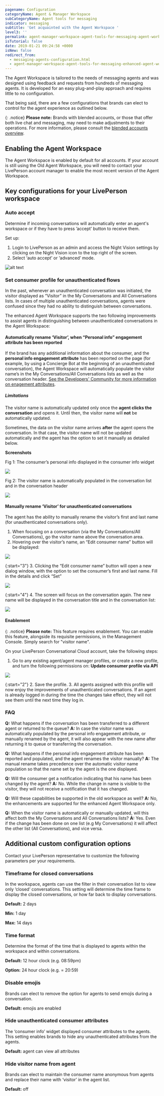 ```yaml
---
pagename: Configuration
categoryName: Agent & Manager Workspace
subCategoryName: Agent tools for messaging
indicator: messaging
subtitle: 'Get acquainted with the Agent Workspace '
level3: ''
permalink: agent-manager-workspace-agent-tools-for-messaging-agent-workspace-for-messaging-configuration.html
isTutorial: false
date: 2019-01-21 09:24:58 +0000
isNew: false
redirect_from:
  - messaging-agents-configuration.html
  - agent-manager-workspace-agent-tools-for-messaging-enhanced-agent-workspace-for-messaging-configuration.html
---
```


The Agent Workspace is tailored to the needs of messaging agents and was designed using feedback and requests from hundreds of messaging agents. It is developed for an easy plug-and-play approach and requires little to no configuration.  

That being said, there are a few configurations that brands can elect to control for the agent experience as outlined below.  

{: .notice}
**Please note:** Brands with blended accounts, or those that offer both live chat and messaging, may need to make adjustments to their operations. For more information, please consult the [blended accounts overview](/agent-manager-workspace-agent-tools-for-messaging-agent-workspace-for-messaging-blended-accounts.html).

## Enabling the Agent Workspace

The Agent Workspace is enabled by default for all accounts. If your account is still using the Old Agent Workspace, you will need to contact your LivePerson account manager to enable the most recent version of the Agent Workspace.

## Key configurations for your LivePerson workspace

### Auto accept

Determine if incoming conversations will automatically enter an agent's workspace or if they have to press ’accept’ button to receive them.

Set up:
1. Login to LivePerson as an admin and access the Night Vision settings by clicking on the Night Vision icon to the top right of the screen.
2. Select ‘auto accept’ or ‘advanced’ mode.

![alt text](img/new-workspace-configuration.png)

### Set consumer profile for unauthenticated flows

In the past, whenever an unauthenticated conversation was initiated, the visitor displayed as “Visitor” in the My Conversations and All Conversations lists. In cases of multiple unauthenticated conversations, agents were confused since they had no ability to distinguish between conversations.

The enhanced Agent Workspace supports the two following improvements to assist agents in distinguishing between unauthenticated conversations in the Agent Workspace:

#### Automatically rename ‘Visitor’, when “Personal info” engagement attribute has been reported

If the brand has any additional information about the consumer, and the **personal info engagement attribute** has been reported on the page (for example, by using a Concierge Bot at the beginning of an unauthenticated conversation), the Agent Workspace will automatically populate the visitor name’s in the My Conversations/All Conversations lists as well as the conversation header. [See the Developers' Community for more information on enagement attributes](https://developers.liveperson.com/messaging-interactions-api-engagement-attributes.html).

##### Limitations

The visitor name is automatically updated only once the **agent clicks the conversation** and opens it. Until then, the visitor name will **not** be automatically updated.

Sometimes, the data on the visitor name arrives **after** the agent opens the conversation. In that case, the visitor name will not be updated automatically and the agent has the option to set it manually as detailed below.

**Screenshots**

Fig 1: The consumer’s personal info displayed in the consumer info widget

![](img/set-consumer-profile-1.png)

Fig 2: The visitor name is automatically populated in the conversation list and in the conversation header

![](img/set-consumer-profile-2.png)

#### Manually rename ‘Visitor’ for unauthenticated conversations

The agent has the ability to manually rename the visitor’s first and last name (for unauthenticated conversations only).

1. When focusing on a conversation (via the My Conversations/All Conversations), go the visitor name above the conversation area.
2. Hovering over the visitor’s name, an “Edit consumer name” button will be displayed:

![](img/set-consumer-profile-4.png)

{:start="3"}
3. Clicking the “Edit consumer name” button will open a new dialog window, with the option to set the consumer’s first and last name. Fill in the details and click “Set”

![](img/set-consumer-profile-5.png)

{:start="4"}
4. The screen will focus on the conversation again. The new name will be displayed in the conversation title and in the conversation list:

![](img/set-consumer-profile-6.png)

#### Enablement

{: .notice}
**Please note:** This feature requires enablement. You can enable this feature, alongside its requisite permissions, in the Management Console. Simply search for "visitor name".

On your LivePerson Conversational Cloud account, take the following steps:

1. Go to any existing agent/agent manager profiles, or create a new profile, and turn the following permissions on: **Update consumer profile via API**

![](img/set-consumer-profile-3.png)

{:start="2"}
2. Save the profile.
3. All agents assigned with this profile will now enjoy the improvements of unauthenticated conversations. If an agent is already logged in during the time the changes take effect, they will not see them until the next time they log in.

### FAQ

**Q:** What happens if the conversation has been transferred to a different agent or returned to the queue?
**A:** In case the visitor name was automatically populated by the personal info engagement attribute, or manually renamed by the agent, it will also appear with the new name after returning it to queue or transferring the conversation.

**Q:** What happens if the personal info engagement attribute has been reported and populated, and the agent renames the visitor manually?
**A:** The manual rename takes precedence over the automatic visitor name population so that the name set by the agent is the one displayed.

**Q:** Will the consumer get a notification indicating that his name has been changed by the agent?
**A:** No. While the change in name is visible to the visitor, they will not receive a notification that it has changed.

**Q:** Will these capabilities be supported in the old workspace as well?
**A:** No, the enhancements are supported for the enhanced Agent Workspace only.

**Q:** When the visitor name is automatically or manually updated, will this affect both the My Conversations and All Conversations lists?
**A:** Yes. Even if the change has been done on one list (e.g My Conversations) it will affect the other list (All Conversations), and vice versa.


## Additional custom configuration options

Contact your LivePerson representative to customize the following parameters per your requirements.

### Timeframe for closed conversations
In the workspace, agents can use the filter in their conversation list to view only ‘closed’ conversations. This setting will determine the time frame to display the closed conversations, or how far back to display conversations.  

**Default:** 2 days

**Min:** 1 day

**Max:** 14 days
<br>

### Time format
Determine the format of the time that is displayed to agents within the workspace and within conversations.

**Default:** 12 hour clock (e.g. 08:59pm)

**Option:** 24 hour clock (e.g.  = 20:59)
<br>

### Disable emojis
Brands can elect to remove the option for agents to send emojis during a conversation.

**Default:** emojis are enabled

### Hide unauthenticated consumer attributes
The ‘consumer info’ widget displayed consumer attributes to the agents. This setting enables brands to hide any unauthenticated attributes from the agents.

**Default:** agent can view all attributes

### Hide visitor name from agent
Brands can elect to maintain the consumer name anonymous from agents and replace their name with ‘visitor’ in the agent list.

**Default:** off
